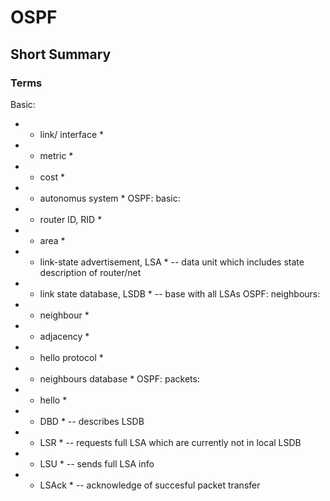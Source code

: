 # OSPF

## Short Summary
### Terms
Basic:
* * link/ interface *
* * metric *
* * cost *
* * autonomus system *
OSPF: basic:
* * router ID, RID *
* * area *
* * link-state advertisement, LSA * -- data unit which includes state description of router/net
* * link state database, LSDB * -- base with all LSAs
OSPF: neighbours:
* * neighbour *
* * adjacency *
* * hello protocol *
* * neighbours database *
OSPF: packets:
* * hello *
* * DBD * -- describes LSDB
* * LSR * -- requests full LSA which are currently not in local LSDB
* * LSU * -- sends full LSA info
* * LSAck * -- acknowledge of succesful packet transfer